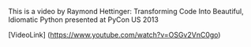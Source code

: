
This is a video by Raymond Hettinger: Transforming Code Into Beautiful, Idiomatic Python presented at PyCon US 2013

[VideoLink] (https://www.youtube.com/watch?v=OSGv2VnC0go)
